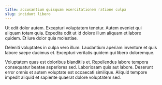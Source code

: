 ```yaml
---
title: accusantium quisquam exercitationem ratione culpa
slug: incidunt libero
---
```


Ut odit dolor autem. Excepturi voluptatem tenetur. Autem eveniet qui aliquam totam quia. Expedita odit ut id dolore illum aliquam et labore quidem. Et iure dolor quia molestiae.

Deleniti voluptates in culpa vero illum. Laudantium aperiam inventore et quis labore saepe ducimus et. Excepturi veritatis quidem qui libero doloremque.

Voluptatem quas est doloribus blanditiis et. Repellendus labore tempora consequatur beatae asperiores sed. Laboriosam quis aut labore. Deserunt error omnis et autem voluptate est occaecati similique. Aliquid tempore impedit aliquid et sapiente quaerat dolore voluptatem sed.
